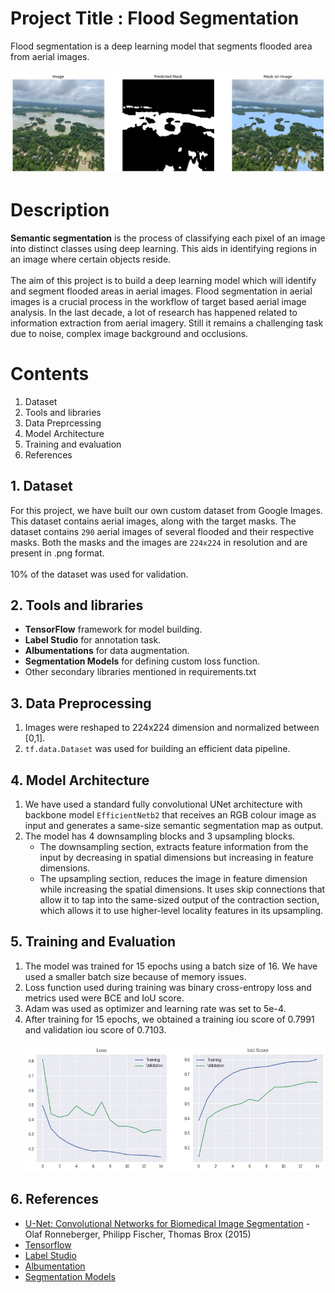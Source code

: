 # Project Title : Flood Segmentation

Flood segmentation is a deep learning model that segments flooded area from aerial images.
<br><br>
![Model Output](https://github.com/FaizalKarim280280/Flood-Segmentation/blob/main/plots/pred.jpg)

# Description
<b>Semantic segmentation</b> is the process of classifying each pixel of an image into distinct classes using deep learning. This aids in identifying regions in an image where certain objects reside.<br/><br/>
The aim of this project is to build a deep learning model which will identify and segment flooded areas in aerial images. Flood segmentation in aerial images is a crucial process in the workflow of target based aerial image analysis. In the last decade, a lot of research has happened related to information extraction from aerial imagery. Still it remains a challenging task due to noise, complex image background and occlusions.

# Contents 
1. Dataset<br/>
2. Tools and libraries<br/>
3. Data Preprcessing<br/>
4. Model Architecture<br/>
5. Training and evaluation<br/>
6. References<br/>

## 1. Dataset
For this project, we have built our own custom dataset from Google Images. This dataset contains aerial images, along with the target masks. The dataset contains `290` aerial images of several flooded and their respective masks. Both the masks and the images are `224x224` in resolution and are present in .png format.<br/><br/>
10% of the dataset was used for validation.

## 2. Tools and libraries
- <b>TensorFlow</b> framework for model building.
- <b>Label Studio</b> for annotation task.
- <b>Albumentations</b> for data augmentation.
- <b>Segmentation Models</b> for defining custom loss function.
- Other secondary libraries mentioned in requirements.txt

## 3. Data Preprocessing
1. Images were reshaped to 224x224 dimension and normalized between [0,1].
2. `tf.data.Dataset` was used for building an efficient data pipeline.

## 4. Model Architecture
1. We have used a standard fully convolutional UNet architecture with backbone model `EfficientNetb2` that receives an RGB colour image as input and generates a same-size semantic segmentation map as output.
2. The model has 4 downsampling blocks and 3 upsampling blocks.  
     - The downsampling section, extracts feature information from the input by decreasing in spatial dimensions but increasing in feature dimensions.
     - The upsampling section, reduces the image in feature dimension while increasing the spatial dimensions. It uses skip connections that allow it to tap into the same-sized output of the contraction section, which allows it to use higher-level locality features in its upsampling.

## 5. Training and Evaluation
1. The model was trained for 15 epochs using a batch size of 16. We have used a smaller batch size because of memory issues.
2. Loss function used during training was binary cross-entropy loss and metrics used were BCE and IoU score.
3. Adam was used as optimizer and learning rate was set to 5e-4.
4. After training for 15 epochs, we obtained a training iou score of 0.7991 and validation iou score of 0.7103.
<br><br>
![Training and Evaluation Plot](https://github.com/FaizalKarim280280/Flood-Segmentation/blob/main/plots/train%20eval%20plot.jpg)

## 6. References
- [U-Net: Convolutional Networks for Biomedical Image Segmentation](https://arxiv.org/abs/1505.04597) - Olaf Ronneberger, Philipp Fischer, Thomas Brox (2015)
- [Tensorflow](https://www.tensorflow.org/)
- [Label Studio](https://labelstud.io/)
- [Albumentation](https://albumentations.ai/docs/)
- [Segmentation Models](https://github.com/qubvel/segmentation_models)

